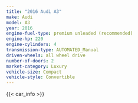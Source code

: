 ```yaml
---
title: "2016 Audi A3"
make: Audi
model: A3
year: 2016
engine-fuel-type: premium unleaded (recommended)
engine-hp: 220
engine-cylinders: 4
transmission-type: AUTOMATED_Manual
driven-wheels: all wheel drive
number-of-doors: 2
market-category: Luxury
vehicle-size: Compact
vehicle-style: Convertible
---
```


{{< car_info >}}
